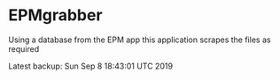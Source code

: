 # EPMgrabber
Using a database from the EPM app this application scrapes the files as required


Latest backup: Sun Sep 8 18:43:01 UTC 2019
